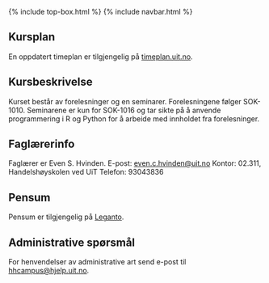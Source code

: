 {% include top-box.html %} <!-- Kode for å inkludere boksen på toppen av siden. Se _config.yml for å gjøre endringer. -->
{% include navbar.html %} <!-- Kode for navigasjonsmeny. Se navbar.html for å gjøre endringer. -->
<!-- Gjør endringer under her -->

## Kursplan
En oppdatert timeplan er tilgjengelig på [timeplan.uit.no](timeplan.uit.no).

## Kursbeskrivelse
Kurset består av forelesninger og en seminarer. Forelesningene følger SOK-1010. Seminarene er kun for SOK-1016 og tar sikte på å anvende programmering i R og Python for å arbeide med innholdet fra forelesninger.

## Faglærerinfo

Faglærer er Even S. Hvinden. 
E-post: [even.c.hvinden@uit.no](mailto:even.c.hvinden@uit.no)
Kontor: 02.311, Handelshøyskolen ved UiT
Telefon: 93043836

## Pensum

Pensum er tilgjengelig på [Leganto](https://bibsys-c.alma.exlibrisgroup.com/leganto/readinglist/searchlists/8721091880002205?auth=SAML).  

## Administrative spørsmål

For henvendelser av administrative art send e-post til [hhcampus@hjelp.uit.no](mailto:hhcampus@hjelp.uit.no). 
